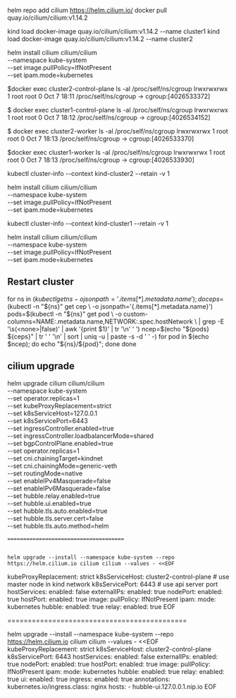 helm repo add cilium https://helm.cilium.io/
docker pull quay.io/cilium/cilium:v1.14.2

kind load docker-image quay.io/cilium/cilium:v1.14.2 --name cluster1
kind load docker-image quay.io/cilium/cilium:v1.14.2 --name cluster2

helm install cilium cilium/cilium \
   --namespace kube-system \
   --set image.pullPolicy=IfNotPresent \
   --set ipam.mode=kubernetes

$docker exec cluster2-control-plane ls -al /proc/self/ns/cgroup
lrwxrwxrwx 1 root root 0 Oct  7 18:11 /proc/self/ns/cgroup -> cgroup:[4026533372]

$ docker exec cluster1-control-plane ls -al /proc/self/ns/cgroup
lrwxrwxrwx 1 root root 0 Oct  7 18:12 /proc/self/ns/cgroup -> cgroup:[4026534152]

$ docker exec cluster2-worker ls -al /proc/self/ns/cgroup
lrwxrwxrwx 1 root root 0 Oct  7 18:13 /proc/self/ns/cgroup -> cgroup:[4026533370]

$docker exec cluster1-worker ls -al /proc/self/ns/cgroup
lrwxrwxrwx 1 root root 0 Oct  7 18:13 /proc/self/ns/cgroup -> cgroup:[4026533930]



kubectl cluster-info --context kind-cluster2 --retain -v 1


helm install cilium cilium/cilium \
   --namespace kube-system \
   --set image.pullPolicy=IfNotPresent \
   --set ipam.mode=kubernetes


kubectl cluster-info --context kind-cluster1 --retain -v 1


helm install cilium cilium/cilium \
   --namespace kube-system \
   --set image.pullPolicy=IfNotPresent \
   --set ipam.mode=kubernetes


   Restart cluster
   ----------------

   for ns in $(kubectl get ns -o jsonpath='{.items[*].metadata.name}'); do
     ceps=$(kubectl -n "${ns}" get cep \
         -o jsonpath='{.items[*].metadata.name}')
     pods=$(kubectl -n "${ns}" get pod \
         -o custom-columns=NAME:.metadata.name,NETWORK:.spec.hostNetwork \
         | grep -E '\s(<none>|false)' | awk '{print $1}' | tr '\n' ' ')
     ncep=$(echo "${pods} ${ceps}" | tr ' ' '\n' | sort | uniq -u | paste -s -d ' ' -)
     for pod in $(echo $ncep); do
       echo "${ns}/${pod}";
     done
done


cilium upgrade
-----------------------------

helm upgrade cilium cilium/cilium  \
	--namespace kube-system \
	--set operator.replicas=1 \
	--set kubeProxyReplacement=strict \
	--set k8sServiceHost=127.0.0.1 \
	--set k8sServicePort=6443 \
	--set ingressController.enabled=true \
	--set ingressController.loadbalancerMode=shared \
	--set bgpControlPlane.enabled=true \
	--set operator.replicas=1 \
	--set cni.chainingTarget=kindnet \
	--set cni.chainingMode=generic-veth \
	--set routingMode=native \
	--set enableIPv4Masquerade=false \
	--set enableIPv6Masquerade=false \
	--set hubble.relay.enabled=true \
    --set hubble.ui.enabled=true \
    --set hubble.tls.auto.enabled=true \
    --set hubble.tls.server.cert=false \
    --set hubble.tls.auto.method=helm


    =====================================


    helm upgrade --install --namespace kube-system --repo https://helm.cilium.io cilium cilium --values - <<EOF
kubeProxyReplacement: strict
k8sServiceHost: cluster2-control-plane # use master node in kind network
k8sServicePort: 6443               # use api server port
hostServices:
  enabled: false
externalIPs:
  enabled: true
nodePort:
  enabled: true
hostPort:
  enabled: true
image:
  pullPolicy: IfNotPresent
ipam:
  mode: kubernetes
hubble:
  enabled: true
  relay:
    enabled: true
EOF

============================================

helm upgrade --install --namespace kube-system --repo https://helm.cilium.io cilium cilium --values - <<EOF
kubeProxyReplacement: strict
k8sServiceHost: cluster2-control-plane
k8sServicePort: 6443
hostServices:
  enabled: false
externalIPs:
  enabled: true
nodePort:
  enabled: true
hostPort:
  enabled: true
image:
  pullPolicy: IfNotPresent
ipam:
  mode: kubernetes
hubble:
  enabled: true
  relay:
    enabled: true
  ui:
    enabled: true
    ingress:
      enabled: true
      annotations:
        kubernetes.io/ingress.class: nginx
      hosts:
        - hubble-ui.127.0.0.1.nip.io
EOF